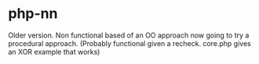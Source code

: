 # php-nn
Older version.
Non functional based of an OO approach now going to try a procedural approach.
(Probably functional given a recheck. core.php gives an XOR example that works)
